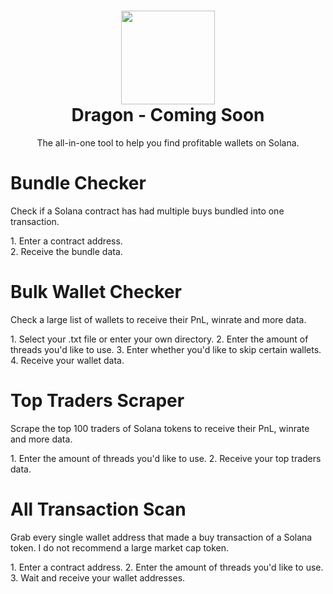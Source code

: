<h1 align="center">
	<img src="https://i.imgur.com/Ok56fSu.png" width="150px"><br>
    Dragon - Coming Soon
</h1>
<p align="center">
	The all-in-one tool to help you find profitable wallets on Solana.
</p>

<h1 align="left">
Bundle Checker 
</h1>
<p>Check if a Solana contract has had multiple buys bundled into one transaction.</p>
<p>
1. Enter a contract address.<br>
2. Receive the bundle data.
</p>

<h1 align="left">
Bulk Wallet Checker
</h1>
<p>Check a large list of wallets to receive their PnL, winrate and more data.</p>
<p>
1. Select your .txt file or enter your own directory.
2. Enter the amount of threads you'd like to use.
3. Enter whether you'd like to skip certain wallets.
4. Receive your wallet data.
</p>

<h1 align="left">
Top Traders Scraper
</h1>
<p>Scrape the top 100 traders of Solana tokens to receive their PnL, winrate and more data.</p>
<p>
1. Enter the amount of threads you'd like to use.
2. Receive your top traders data.
</p>

<h1 align="left">
All Transaction Scan
</h1>
<p>Grab every single wallet address that made a buy transaction of a Solana token. I do not recommend a large market cap token.</p>
<p>
1. Enter a contract address. 
2. Enter the amount of threads you'd like to use.
3. Wait and receive your wallet addresses.
</p>
